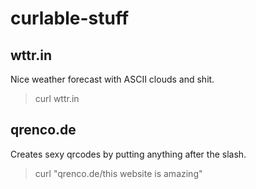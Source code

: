 # curlable-stuff

## wttr.in
Nice weather forecast with ASCII clouds and shit.
> curl wttr.in

## qrenco.de
Creates sexy qrcodes by putting anything after the slash.
> curl "qrenco.de/this website is amazing"
